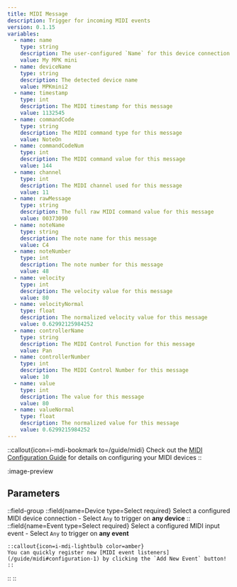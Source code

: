 ```yaml
---
title: MIDI Message
description: Trigger for incoming MIDI events
version: 0.1.15
variables:
  - name: name
    type: string
    description: The user-configured `Name` for this device connection
    value: My MPK mini
  - name: deviceName
    type: string
    description: The detected device name
    value: MPKmini2
  - name: timestamp
    type: int
    description: The MIDI timestamp for this message
    value: 1132545
  - name: commandCode
    type: string
    description: The MIDI command type for this message
    value: NoteOn
  - name: commandCodeNum
    type: int
    description: The MIDI command value for this message
    value: 144
  - name: channel
    type: int
    description: The MIDI channel used for this message
    value: 11
  - name: rawMessage
    type: string
    description: The full raw MIDI command value for this message
    value: 00373090
  - name: noteName
    type: string
    description: The note name for this message
    value: C4
  - name: noteNumber
    type: int
    description: The note number for this message
    value: 48
  - name: velocity
    type: int
    description: The velocity value for this message
    value: 80
  - name: velocityNormal
    type: float
    description: The normalized velocity value for this message
    value: 0.62992125984252
  - name: controllerName
    type: string
    description: The MIDI Control Function for this message
    value: Pan
  - name: controllerNumber
    type: int
    description: The MIDI Control Number for this message
    value: 10
  - name: value
    type: int
    description: The value for this message
    value: 80
  - name: valueNormal
    type: float
    description: The normalized value for this message
    value: 0.6299215984252
---
```


::callout{icon=i-mdi-bookmark to=/guide/midi}
Check out the [MIDI Configuration Guide](#) for details on configuring your MIDI devices
::

:image-preview

## Parameters
::field-group
  ::field{name=Device type=Select required}
    Select a configured MIDI device connection
    - Select `Any` to trigger on **any device**
  ::
  ::field{name=Event type=Select required}
    Select a configured MIDI input event
    - Select `Any` to trigger on **any event**

    ::callout{icon=i-mdi-lightbulb color=amber}
    You can quickly register new [MIDI event listeners](/guide/midi#configuration-1) by clicking the `Add New Event` button!
    ::
  ::
::